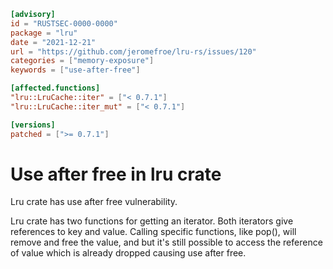```toml
[advisory]
id = "RUSTSEC-0000-0000"
package = "lru"
date = "2021-12-21"
url = "https://github.com/jeromefroe/lru-rs/issues/120"
categories = ["memory-exposure"]
keywords = ["use-after-free"]

[affected.functions]
"lru::LruCache::iter" = ["< 0.7.1"]
"lru::LruCache::iter_mut" = ["< 0.7.1"]

[versions]
patched = [">= 0.7.1"]
```

# Use after free in lru crate

Lru crate has use after free vulnerability.

Lru crate has two functions for getting an iterator. Both iterators give
references to key and value. Calling specific functions, like pop(), will remove
and free the value, and but it's still possible to access the reference of value
which is already dropped causing use after free.
